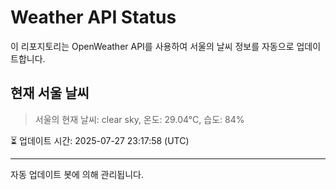 
# Weather API Status

이 리포지토리는 OpenWeather API를 사용하여 서울의 날씨 정보를 자동으로 업데이트합니다.

## 현재 서울 날씨
> 서울의 현재 날씨: clear sky, 온도: 29.04°C, 습도: 84%

⏳ 업데이트 시간: 2025-07-27 23:17:58 (UTC)

---
자동 업데이트 봇에 의해 관리됩니다.
